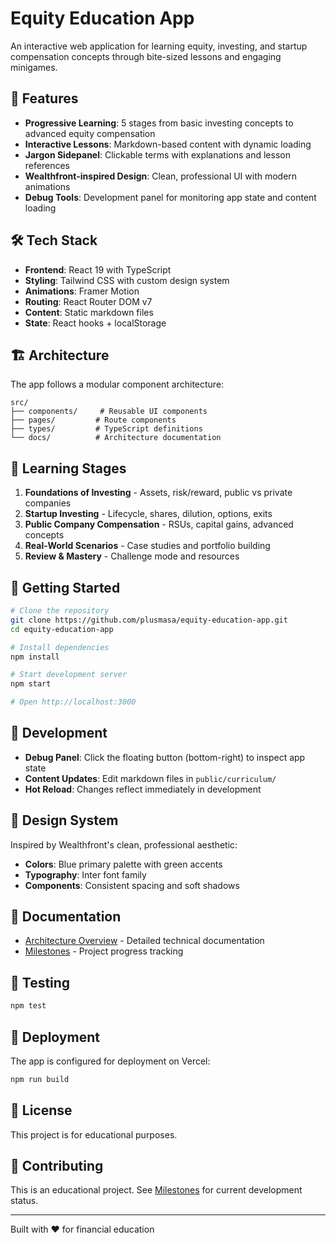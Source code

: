 # Equity Education App

An interactive web application for learning equity, investing, and startup compensation concepts through bite-sized lessons and engaging minigames.

## 🚀 Features

- **Progressive Learning**: 5 stages from basic investing concepts to advanced equity compensation
- **Interactive Lessons**: Markdown-based content with dynamic loading
- **Jargon Sidepanel**: Clickable terms with explanations and lesson references
- **Wealthfront-inspired Design**: Clean, professional UI with modern animations
- **Debug Tools**: Development panel for monitoring app state and content loading

## 🛠️ Tech Stack

- **Frontend**: React 19 with TypeScript
- **Styling**: Tailwind CSS with custom design system
- **Animations**: Framer Motion
- **Routing**: React Router DOM v7
- **Content**: Static markdown files
- **State**: React hooks + localStorage

## 🏗️ Architecture

The app follows a modular component architecture:

```
src/
├── components/     # Reusable UI components
├── pages/         # Route components  
├── types/         # TypeScript definitions
└── docs/          # Architecture documentation
```

## 🎯 Learning Stages

1. **Foundations of Investing** - Assets, risk/reward, public vs private companies
2. **Startup Investing** - Lifecycle, shares, dilution, options, exits
3. **Public Company Compensation** - RSUs, capital gains, advanced concepts
4. **Real-World Scenarios** - Case studies and portfolio building
5. **Review & Mastery** - Challenge mode and resources

## 🚀 Getting Started

```bash
# Clone the repository
git clone https://github.com/plusmasa/equity-education-app.git
cd equity-education-app

# Install dependencies
npm install

# Start development server
npm start

# Open http://localhost:3000
```

## 📱 Development

- **Debug Panel**: Click the floating button (bottom-right) to inspect app state
- **Content Updates**: Edit markdown files in `public/curriculum/` 
- **Hot Reload**: Changes reflect immediately in development

## 🎨 Design System

Inspired by Wealthfront's clean, professional aesthetic:
- **Colors**: Blue primary palette with green accents
- **Typography**: Inter font family
- **Components**: Consistent spacing and soft shadows

## 📖 Documentation

- [Architecture Overview](docs/ARCHITECTURE.md) - Detailed technical documentation
- [Milestones](../Milestones.md) - Project progress tracking

## 🧪 Testing

```bash
npm test
```

## 🚀 Deployment

The app is configured for deployment on Vercel:

```bash
npm run build
```

## 📄 License

This project is for educational purposes.

## 🤝 Contributing

This is an educational project. See [Milestones](../Milestones.md) for current development status.

---

Built with ❤️ for financial education
